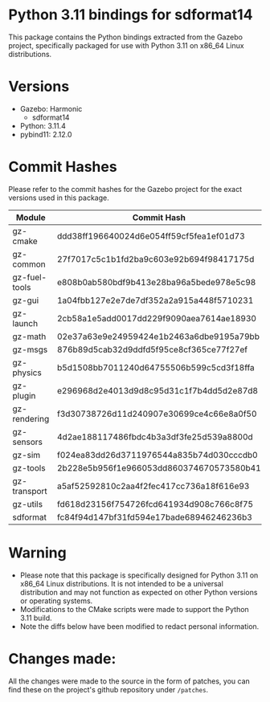 # Python 3.11 bindings for sdformat14
This package contains the Python bindings extracted from the Gazebo project, specifically packaged for use with Python 3.11 on x86_64 Linux distributions.

# Versions
- Gazebo: Harmonic
    - sdformat14
- Python: 3.11.4
- pybind11: 2.12.0

# Commit Hashes
Please refer to the commit hashes for the Gazebo project for the exact versions used in this package.

| Module         | Commit Hash                           |
|----------------|---------------------------------------|
| gz-cmake       | ddd38ff196640024d6e054ff59cf5fea1ef01d73 |
| gz-common      | 27f7017c5c1b1fd2ba9c603e92b694f98417175d |
| gz-fuel-tools  | e808b0ab580bdf9b413e28ba96a5bede978e5c98 |
| gz-gui         | 1a04fbb127e2e7de7df352a2a915a448f5710231 |
| gz-launch      | 2cb58a1e5add0017dd229f9090aea7614ae18930 |
| gz-math        | 02e37a63e9e24959424e1b2463a6dbe9195a79bb |
| gz-msgs        | 876b89d5cab32d9ddfd5f95ce8cf365ce77f27ef |
| gz-physics     | b5d1508bb7011240d64755506b599c5cd3f18ffa |
| gz-plugin      | e296968d2e4013d9d8c95d31c1f7b4dd5d2e87d8 |
| gz-rendering   | f3d30738726d11d240907e30699ce4c66e8a0f50 |
| gz-sensors     | 4d2ae188117486fbdc4b3a3df3fe25d539a8800d |
| gz-sim         | f024ea83dd26d3711976544a835b74d030cccdb0 |
| gz-tools       | 2b228e5b956f1e966053dd860374670573580b41 |
| gz-transport   | a5af52592810c2aa4f2fec417cc736a18f616e93 |
| gz-utils       | fd618d23156f754726fcd641934d908c766c8f75 |
| sdformat       | fc84f94d147bf31fd594e17bade68946246236b3 |

# Warning
- Please note that this package is specifically designed for Python 3.11 on x86_64 Linux distributions. It is not intended to be a universal distribution and may not function as expected on other Python versions or operating systems.
- Modifications to the CMake scripts were made to support the Python 3.11 build.
- Note the diffs below have been modified to redact personal information.

# Changes made:
All the changes were made to the source in the form of patches, you can find these on the project's github repository under `/patches`.
